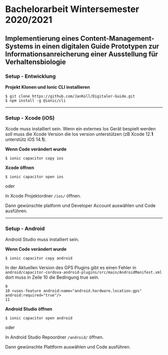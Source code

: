# Bachelorarbeit Wintersemester 2020/2021

## Implementierung eines Content-Management-Systems in einen digitalen Guide Prototypen zur Informationsanreicherung einer Ausstellung für Verhaltensbiologie

### Setup - Entwicklung

**Projekt Klonen und Ionic CLI installieren**
```
$ git clone https://github.com/JanKoll/Digitaler-Guide.git
$ npm install -g @ionic/cli
```

---

### Setup - Xcode (iOS)
Xcode muss installiert sein. Wenn ein externes Ios Gerät bespielt werden soll muss die Xcode Version die Ios version unterstützen (zB Xcode 12.**1** unterstütz iOS 14.**1**).

**Wenn Code verändert wurde**
```
$ ionic capacitor copy ios
```

**Xcode öffnen**
```
$ ionic capacitor open ios
```

oder

In Xcode Projektordner  `/ios/` öffnen.

Dann gewünschte platform und Developer Account auswählen und Code ausführen.

---

### Setup - Android

Android Studio muss installiert sein.

**Wenn Code verändert wurde**
```
$ ionic capacitor copy android
```

In der Aktuellen Version des GPS Plugins gibt es einen Fehler in `android/capacitor-cordova-android-plugins/src/main/AndroidManifest.xml` dort muss in Zeile 10 die Bedingung true sein.
```
9
10 <uses-feature android:name="android.hardware.location.gps" android:required="true"/>
11
```

**Android Studio öffnen**
```
$ ionic capacitor open android
```

oder

In Android Studio Repoordner  `/android/` öffnen.

Dann gewünschte Plattform auswählen und Code ausführen.
